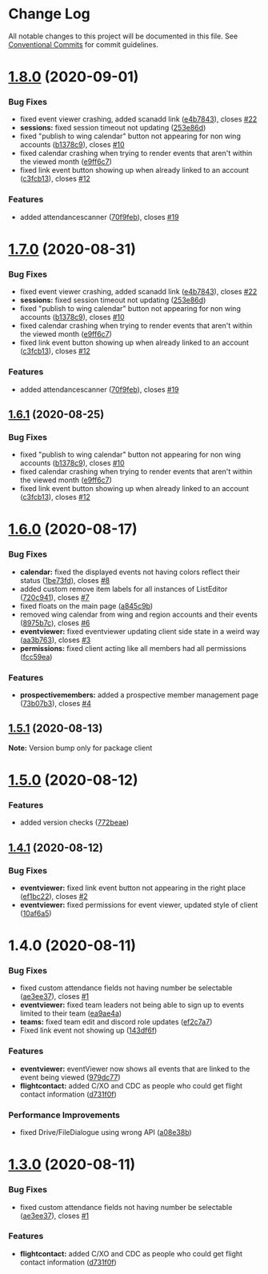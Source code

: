 # Change Log

All notable changes to this project will be documented in this file.
See [Conventional Commits](https://conventionalcommits.org) for commit guidelines.

# [1.8.0](http://github.com//cap-md089/capunit-com-v6/compare/client@1.6.0...client@1.8.0) (2020-09-01)


### Bug Fixes

* fixed event viewer crashing, added scanadd link ([e4b7843](http://github.com//cap-md089/capunit-com-v6/commit/e4b7843979002ed2b47288b3241627aa5ad839f4)), closes [#22](http://github.com//cap-md089/capunit-com-v6/issues/22)
* **sessions:** fixed session timeout not updating ([253e86d](http://github.com//cap-md089/capunit-com-v6/commit/253e86d07422be45b9fb03a286ed067cece28eac))
* fixed "publish to wing calendar" button not appearing for non wing accounts ([b1378c9](http://github.com//cap-md089/capunit-com-v6/commit/b1378c95af2adf3e99179ca0e7646a8f25a7c577)), closes [#10](http://github.com//cap-md089/capunit-com-v6/issues/10)
* fixed calendar crashing when trying to render events that aren't within the viewed month ([e9ff6c7](http://github.com//cap-md089/capunit-com-v6/commit/e9ff6c7a0271eda610ade56ea9722de6c986d46e))
* fixed link event button showing up when already linked to an account ([c3fcb13](http://github.com//cap-md089/capunit-com-v6/commit/c3fcb1346d70724e36be152bc17b8b0eb6fd8112)), closes [#12](http://github.com//cap-md089/capunit-com-v6/issues/12)


### Features

* added attendancescanner ([70f9feb](http://github.com//cap-md089/capunit-com-v6/commit/70f9feba454f823fb9d33a43e404eafa18fe64ab)), closes [#19](http://github.com//cap-md089/capunit-com-v6/issues/19)





# [1.7.0](http://github.com//cap-md089/capunit-com-v6/compare/client@1.6.0...client@1.7.0) (2020-08-31)


### Bug Fixes

* fixed event viewer crashing, added scanadd link ([e4b7843](http://github.com//cap-md089/capunit-com-v6/commit/e4b7843979002ed2b47288b3241627aa5ad839f4)), closes [#22](http://github.com//cap-md089/capunit-com-v6/issues/22)
* **sessions:** fixed session timeout not updating ([253e86d](http://github.com//cap-md089/capunit-com-v6/commit/253e86d07422be45b9fb03a286ed067cece28eac))
* fixed "publish to wing calendar" button not appearing for non wing accounts ([b1378c9](http://github.com//cap-md089/capunit-com-v6/commit/b1378c95af2adf3e99179ca0e7646a8f25a7c577)), closes [#10](http://github.com//cap-md089/capunit-com-v6/issues/10)
* fixed calendar crashing when trying to render events that aren't within the viewed month ([e9ff6c7](http://github.com//cap-md089/capunit-com-v6/commit/e9ff6c7a0271eda610ade56ea9722de6c986d46e))
* fixed link event button showing up when already linked to an account ([c3fcb13](http://github.com//cap-md089/capunit-com-v6/commit/c3fcb1346d70724e36be152bc17b8b0eb6fd8112)), closes [#12](http://github.com//cap-md089/capunit-com-v6/issues/12)


### Features

* added attendancescanner ([70f9feb](http://github.com//cap-md089/capunit-com-v6/commit/70f9feba454f823fb9d33a43e404eafa18fe64ab)), closes [#19](http://github.com//cap-md089/capunit-com-v6/issues/19)





## [1.6.1](http://github.com//cap-md089/capunit-com-v6/compare/client@1.6.0...client@1.6.1) (2020-08-25)


### Bug Fixes

* fixed "publish to wing calendar" button not appearing for non wing accounts ([b1378c9](http://github.com//cap-md089/capunit-com-v6/commit/b1378c95af2adf3e99179ca0e7646a8f25a7c577)), closes [#10](http://github.com//cap-md089/capunit-com-v6/issues/10)
* fixed calendar crashing when trying to render events that aren't within the viewed month ([e9ff6c7](http://github.com//cap-md089/capunit-com-v6/commit/e9ff6c7a0271eda610ade56ea9722de6c986d46e))
* fixed link event button showing up when already linked to an account ([c3fcb13](http://github.com//cap-md089/capunit-com-v6/commit/c3fcb1346d70724e36be152bc17b8b0eb6fd8112)), closes [#12](http://github.com//cap-md089/capunit-com-v6/issues/12)





# [1.6.0](http://github.com//cap-md089/capunit-com-v6/compare/client@1.5.0...client@1.6.0) (2020-08-17)


### Bug Fixes

* **calendar:** fixed the displayed events not having colors reflect their status ([1be73fd](http://github.com//cap-md089/capunit-com-v6/commit/1be73fd8f02e88d433893797369154038817f6cf)), closes [#8](http://github.com//cap-md089/capunit-com-v6/issues/8)
* added custom remove item labels for all instances of ListEditor ([720c941](http://github.com//cap-md089/capunit-com-v6/commit/720c941e53de270a6fdc3dbb1893b5caa8d6e0dd)), closes [#7](http://github.com//cap-md089/capunit-com-v6/issues/7)
* fixed floats on the main page ([a845c9b](http://github.com//cap-md089/capunit-com-v6/commit/a845c9b33cfa7b9cc55bd6609d03d749fb3d5a21))
* removed wing calendar from wing and region accounts and their events ([8975b7c](http://github.com//cap-md089/capunit-com-v6/commit/8975b7c69efa955f87433244cef7f6460bdc6ae1)), closes [#6](http://github.com//cap-md089/capunit-com-v6/issues/6)
* **eventviewer:** fixed eventviewer updating client side state in a weird way ([aa3b763](http://github.com//cap-md089/capunit-com-v6/commit/aa3b7632b49eb0b65d5bf2481a61c688bd8cbb6b)), closes [#3](http://github.com//cap-md089/capunit-com-v6/issues/3)
* **permissions:** fixed client acting like all members had all permissions ([fcc59ea](http://github.com//cap-md089/capunit-com-v6/commit/fcc59ea127eb7cec3e0973b7f7797f6e6080483f))


### Features

* **prospectivemembers:** added a prospective member management page ([73b07b3](http://github.com//cap-md089/capunit-com-v6/commit/73b07b3b9077ba52e82849a97463225c4a68154d)), closes [#4](http://github.com//cap-md089/capunit-com-v6/issues/4)





## [1.5.1](http://github.com//cap-md089/capunit-com-v6/compare/client@1.5.0...client@1.5.1) (2020-08-13)

**Note:** Version bump only for package client





# [1.5.0](http://github.com//cap-md089/capunit-com-v6/compare/client@1.4.1...client@1.5.0) (2020-08-12)


### Features

* added version checks ([772beae](http://github.com//cap-md089/capunit-com-v6/commit/772beae1ad923db663dfd02c72ddc60f1cc19600))





## [1.4.1](http://github.com//cap-md089/capunit-com-v6/compare/client@1.4.0...client@1.4.1) (2020-08-12)


### Bug Fixes

* **eventviewer:** fixed link event button not appearing in the right place ([ef1bc22](http://github.com//cap-md089/capunit-com-v6/commit/ef1bc228aba0a66e7bd6deb999195d7d255de2a6)), closes [#2](http://github.com//cap-md089/capunit-com-v6/issues/2)
* **eventviewer:** fixed permissions for event viewer, updated style of client ([10af6a5](http://github.com//cap-md089/capunit-com-v6/commit/10af6a5d40800542747943a292419231e4195888))





# 1.4.0 (2020-08-11)


### Bug Fixes

* fixed custom attendance fields not having number be selectable ([ae3ee37](http://github.com//cap-md089/capunit-com-v6/commit/ae3ee37d7458f96e16352ccf6db8dd1bae3d6d6b)), closes [#1](http://github.com//cap-md089/capunit-com-v6/issues/1)
* **eventviewer:** fixed team leaders not being able to sign up to events limited to their team ([ea9ae4a](http://github.com//cap-md089/capunit-com-v6/commit/ea9ae4a520e386f010b1e620a706c1762052c7c4))
* **teams:** fixed team edit and discord role updates ([ef2c7a7](http://github.com//cap-md089/capunit-com-v6/commit/ef2c7a78ddb3d9b8155218eb9540fbdd820e240c))
* Fixed link event not showing up ([143df6f](http://github.com//cap-md089/capunit-com-v6/commit/143df6f6daaf7975fff3e58c68c888a226d8b31a))


### Features

* **eventviewer:** eventViewer now shows all events that are linked to the event being viewed ([979dc77](http://github.com//cap-md089/capunit-com-v6/commit/979dc771ed2b4ce4c652536ea589c0c1de64d3ac))
* **flightcontact:** added C/XO and CDC as people who could get flight contact information ([d731f0f](http://github.com//cap-md089/capunit-com-v6/commit/d731f0f03dcf59fc280445281eabae5174fef8e1))


### Performance Improvements

* fixed Drive/FileDialogue using wrong API ([a08e38b](http://github.com//cap-md089/capunit-com-v6/commit/a08e38bdc9d1d6a0ddf81c6fc40f8bac8a5b57d0))





# [1.3.0](http://github.com//cap-md089/capunit-com-v6/compare/client@1.2.0...client@1.3.0) (2020-08-11)


### Bug Fixes

* fixed custom attendance fields not having number be selectable ([ae3ee37](http://github.com//cap-md089/capunit-com-v6/commit/ae3ee37d7458f96e16352ccf6db8dd1bae3d6d6b)), closes [#1](http://github.com//cap-md089/capunit-com-v6/issues/1)


### Features

* **flightcontact:** added C/XO and CDC as people who could get flight contact information ([d731f0f](http://github.com//cap-md089/capunit-com-v6/commit/d731f0f03dcf59fc280445281eabae5174fef8e1))
